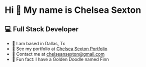 # Hi 👋 My name is Chelsea Sexton

## :computer: Full Stack Developer

- :round_pushpin: I am based in Dallas, Tx
- :open_file_folder: See my portfolio at [Chelsea Sexton Portfolio](https://chelsea314.github.io/portfolio)
- :e-mail: Contact me at [chelseansexton@gmail.com](mailto:chelseansexton@gmail.com)
- :dog: Fun fact: I have a Golden Doodle named Finn

